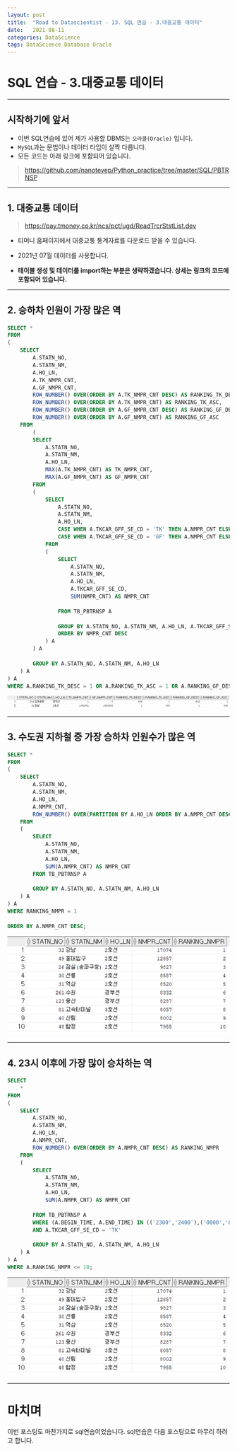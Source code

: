 ```yaml
---
layout: post
title:  "Road to Datascientist - 13. SQL 연습 - 3.대중교통 데이터"
date:   2021-08-11
categories: DataScience
tags: DataScience Database Oracle
---
```

# SQL 연습 - 3.대중교통 데이터
---

## 시작하기에 앞서

* 이번 SQL연습에 있어 제가 사용할 DBMS는 `오라클(Oracle)` 입니다.
* `MySQL`과는 문법이나 데이터 타입이 살짝 다릅니다.
* 모든 코드는 아래 링크에 포함되어 있습니다.
> <https://github.com/nanoteyep/Python_practice/tree/master/SQL/PBTRNSP>

---

## 1. 대중교통 데이터

> <https://pay.tmoney.co.kr/ncs/pct/ugd/ReadTrcrStstList.dev>

* 티머니 홈페이지에서 대중교통 통계자료를 다운로드 받을 수 있습니다.
* 2021년 07월 데이터를 사용합니다.

* **테이블 생성 및 데이터를 import하는 부분은 생략하겠습니다. 상세는 링크의 코드에 포함되어 있습니다.**

---

## 2. 승하차 인원이 가장 많은 역

```sql
SELECT *
FROM
(
    SELECT
        A.STATN_NO,
        A.STATN_NM,
        A.HO_LN,
        A.TK_NMPR_CNT,
        A.GF_NMPR_CNT,
        ROW_NUMBER() OVER(ORDER BY A.TK_NMPR_CNT DESC) AS RANKING_TK_DESC,
        ROW_NUMBER() OVER(ORDER BY A.TK_NMPR_CNT) AS RANKING_TK_ASC,
        ROW_NUMBER() OVER(ORDER BY A.GF_NMPR_CNT DESC) AS RANKING_GF_DESC,
        ROW_NUMBER() OVER(ORDER BY A.GF_NMPR_CNT) AS RANKING_GF_ASC
    FROM
        (
        SELECT
            A.STATN_NO,
            A.STATN_NM,
            A.HO_LN,
            MAX(A.TK_NMPR_CNT) AS TK_NMPR_CNT,
            MAX(A.GF_NMPR_CNT) AS GF_NMPR_CNT
        FROM
        (
            SELECT
                A.STATN_NO,
                A.STATN_NM,
                A.HO_LN,
                CASE WHEN A.TKCAR_GFF_SE_CD = 'TK' THEN A.NMPR_CNT ELSE 0 END AS TK_NMPR_CNT,
                CASE WHEN A.TKCAR_GFF_SE_CD = 'GF' THEN A.NMPR_CNT ELSE 0 END AS GF_NMPR_CNT
            FROM
            ( 
                SELECT
                    A.STATN_NO,
                    A.STATN_NM,
                    A.HO_LN,
                    A.TKCAR_GFF_SE_CD,
                    SUM(NMPR_CNT) AS NMPR_CNT
                    
                FROM TB_PBTRNSP A
                
                GROUP BY A.STATN_NO, A.STATN_NM, A.HO_LN, A.TKCAR_GFF_SE_CD
                ORDER BY NMPR_CNT DESC
            ) A
        ) A
        
        GROUP BY A.STATN_NO, A.STATN_NM, A.HO_LN
    ) A
) A
WHERE A.RANKING_TK_DESC = 1 OR A.RANKING_TK_ASC = 1 OR A.RANKING_GF_DESC = 1 OR A.RANKING_GF_ASC = 1;
```

![pbtrnsp_1](/img/pbtrnsp_1.png)

---

## 3. 수도권 지하철 중 가장 승하차 인원수가 많은 역

```sql
SELECT *
FROM
(
    SELECT
        A.STATN_NO,
        A.STATN_NM,
        A.HO_LN,
        A.NMPR_CNT,
        ROW_NUMBER() OVER(PARTITION BY A.HO_LN ORDER BY A.NMPR_CNT DESC) AS RANKING_NMPR
    FROM
    (
        SELECT
            A.STATN_NO,
            A.STATN_NM,
            A.HO_LN,
            SUM(A.NMPR_CNT) AS NMPR_CNT
        FROM TB_PBTRNSP A
        
        GROUP BY A.STATN_NO, A.STATN_NM, A.HO_LN
    ) A
) A
WHERE RANKING_NMPR = 1

ORDER BY A.NMPR_CNT DESC;
```

![pbtrnsp_2](/img/pbtrnsp_3.png)

---

## 4. 23시 이후에 가장 많이 승차하는 역

```sql
SELECT
    *
FROM
(
    SELECT
        A.STATN_NO,
        A.STATN_NM,
        A.HO_LN,
        A.NMPR_CNT,
        ROW_NUMBER() OVER(ORDER BY A.NMPR_CNT DESC) AS RANKING_NMPR
    FROM
    (
        SELECT
            A.STATN_NO,
            A.STATN_NM,
            A.HO_LN,
            SUM(A.NMPR_CNT) AS NMPR_CNT
        
        FROM TB_PBTRNSP A
        WHERE (A.BEGIN_TIME, A.END_TIME) IN (('2300','2400'),('0000','0100'),('0100','0200'),('0200','0300'),('0300','0400'))       -- 23시부터 04시까지로 시간을 한정합니다.
        AND A.TKCAR_GFF_SE_CD = 'TK'
        
        GROUP BY A.STATN_NO, A.STATN_NM, A.HO_LN
    ) A
) A
WHERE A.RANKING_NMPR <= 10;
```

![pbtrnsp_3](/img/pbtrnsp_3.png)

---

# 마치며
이번 포스팅도 마찬가지로 sql연습이었습니다. sql연습은 다음 포스팅으로 마무리 하려고 합니다.
